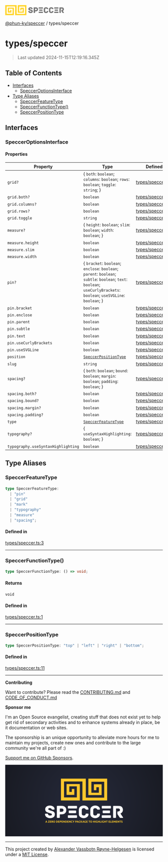 <div>
  <img alt="SPECCER logo" src="https://raw.githubusercontent.com/phun-ky/speccer/main/public/logo-speccer-horizontal-colored-package.svg?raw=true" style="max-height:32px;" />
</div>

[@phun-ky/speccer](../README.md) / types/speccer

# types/speccer

> Last updated 2024-11-15T12:19:16.345Z

## Table of Contents

- [Interfaces](#interfaces)
  - [SpeccerOptionsInterface](#specceroptionsinterface)
- [Type Aliases](#type-aliases)
  - [SpeccerFeatureType](#speccerfeaturetype)
  - [SpeccerFunctionType()](#speccerfunctiontype)
  - [SpeccerPositionType](#speccerpositiontype)

## Interfaces

### SpeccerOptionsInterface

#### Properties

| Property                           | Type                                                                                                                                                                  | Defined in                                                                                   |
| ---------------------------------- | --------------------------------------------------------------------------------------------------------------------------------------------------------------------- | -------------------------------------------------------------------------------------------- |
| `grid?`                            | \{ `both`: `boolean`; `columns`: `boolean`; `rows`: `boolean`; `toggle`: `string`; }                                                                                  | [types/speccer.ts:40](https://github.com/phun-ky/speccer/blob/main/src/types/speccer.ts#L40) |
| `grid.both?`                       | `boolean`                                                                                                                                                             | [types/speccer.ts:42](https://github.com/phun-ky/speccer/blob/main/src/types/speccer.ts#L42) |
| `grid.columns?`                    | `boolean`                                                                                                                                                             | [types/speccer.ts:44](https://github.com/phun-ky/speccer/blob/main/src/types/speccer.ts#L44) |
| `grid.rows?`                       | `boolean`                                                                                                                                                             | [types/speccer.ts:43](https://github.com/phun-ky/speccer/blob/main/src/types/speccer.ts#L43) |
| `grid.toggle`                      | `string`                                                                                                                                                              | [types/speccer.ts:41](https://github.com/phun-ky/speccer/blob/main/src/types/speccer.ts#L41) |
| `measure?`                         | \{ `height`: `boolean`; `slim`: `boolean`; `width`: `boolean`; }                                                                                                      | [types/speccer.ts:26](https://github.com/phun-ky/speccer/blob/main/src/types/speccer.ts#L26) |
| `measure.height`                   | `boolean`                                                                                                                                                             | [types/speccer.ts:28](https://github.com/phun-ky/speccer/blob/main/src/types/speccer.ts#L28) |
| `measure.slim`                     | `boolean`                                                                                                                                                             | [types/speccer.ts:27](https://github.com/phun-ky/speccer/blob/main/src/types/speccer.ts#L27) |
| `measure.width`                    | `boolean`                                                                                                                                                             | [types/speccer.ts:29](https://github.com/phun-ky/speccer/blob/main/src/types/speccer.ts#L29) |
| `pin?`                             | \{ `bracket`: `boolean`; `enclose`: `boolean`; `parent`: `boolean`; `subtle`: `boolean`; `text`: `boolean`; `useCurlyBrackets`: `boolean`; `useSVGLine`: `boolean`; } | [types/speccer.ts:17](https://github.com/phun-ky/speccer/blob/main/src/types/speccer.ts#L17) |
| `pin.bracket`                      | `boolean`                                                                                                                                                             | [types/speccer.ts:18](https://github.com/phun-ky/speccer/blob/main/src/types/speccer.ts#L18) |
| `pin.enclose`                      | `boolean`                                                                                                                                                             | [types/speccer.ts:19](https://github.com/phun-ky/speccer/blob/main/src/types/speccer.ts#L19) |
| `pin.parent`                       | `boolean`                                                                                                                                                             | [types/speccer.ts:21](https://github.com/phun-ky/speccer/blob/main/src/types/speccer.ts#L21) |
| `pin.subtle`                       | `boolean`                                                                                                                                                             | [types/speccer.ts:20](https://github.com/phun-ky/speccer/blob/main/src/types/speccer.ts#L20) |
| `pin.text`                         | `boolean`                                                                                                                                                             | [types/speccer.ts:22](https://github.com/phun-ky/speccer/blob/main/src/types/speccer.ts#L22) |
| `pin.useCurlyBrackets`             | `boolean`                                                                                                                                                             | [types/speccer.ts:24](https://github.com/phun-ky/speccer/blob/main/src/types/speccer.ts#L24) |
| `pin.useSVGLine`                   | `boolean`                                                                                                                                                             | [types/speccer.ts:23](https://github.com/phun-ky/speccer/blob/main/src/types/speccer.ts#L23) |
| `position`                         | [`SpeccerPositionType`](speccer.md#speccerpositiontype)                                                                                                               | [types/speccer.ts:15](https://github.com/phun-ky/speccer/blob/main/src/types/speccer.ts#L15) |
| `slug`                             | `string`                                                                                                                                                              | [types/speccer.ts:14](https://github.com/phun-ky/speccer/blob/main/src/types/speccer.ts#L14) |
| `spacing?`                         | \{ `both`: `boolean`; `bound`: `boolean`; `margin`: `boolean`; `padding`: `boolean`; }                                                                                | [types/speccer.ts:34](https://github.com/phun-ky/speccer/blob/main/src/types/speccer.ts#L34) |
| `spacing.both?`                    | `boolean`                                                                                                                                                             | [types/speccer.ts:37](https://github.com/phun-ky/speccer/blob/main/src/types/speccer.ts#L37) |
| `spacing.bound?`                   | `boolean`                                                                                                                                                             | [types/speccer.ts:38](https://github.com/phun-ky/speccer/blob/main/src/types/speccer.ts#L38) |
| `spacing.margin?`                  | `boolean`                                                                                                                                                             | [types/speccer.ts:35](https://github.com/phun-ky/speccer/blob/main/src/types/speccer.ts#L35) |
| `spacing.padding?`                 | `boolean`                                                                                                                                                             | [types/speccer.ts:36](https://github.com/phun-ky/speccer/blob/main/src/types/speccer.ts#L36) |
| `type`                             | [`SpeccerFeatureType`](speccer.md#speccerfeaturetype)                                                                                                                 | [types/speccer.ts:16](https://github.com/phun-ky/speccer/blob/main/src/types/speccer.ts#L16) |
| `typography?`                      | \{ `useSyntaxHighlighting`: `boolean`; }                                                                                                                              | [types/speccer.ts:31](https://github.com/phun-ky/speccer/blob/main/src/types/speccer.ts#L31) |
| `typography.useSyntaxHighlighting` | `boolean`                                                                                                                                                             | [types/speccer.ts:32](https://github.com/phun-ky/speccer/blob/main/src/types/speccer.ts#L32) |

## Type Aliases

### SpeccerFeatureType

```ts
type SpeccerFeatureType:
  | "pin"
  | "grid"
  | "mark"
  | "typography"
  | "measure"
  | "spacing";
```

#### Defined in

[types/speccer.ts:3](https://github.com/phun-ky/speccer/blob/main/src/types/speccer.ts#L3)

---

### SpeccerFunctionType()

```ts
type SpeccerFunctionType: () => void;
```

#### Returns

`void`

#### Defined in

[types/speccer.ts:1](https://github.com/phun-ky/speccer/blob/main/src/types/speccer.ts#L1)

---

### SpeccerPositionType

```ts
type SpeccerPositionType: "top" | "left" | "right" | "bottom";
```

#### Defined in

[types/speccer.ts:11](https://github.com/phun-ky/speccer/blob/main/src/types/speccer.ts#L11)

---

**Contributing**

Want to contribute? Please read the [CONTRIBUTING.md](https://github.com/phun-ky/speccer/blob/main/CONTRIBUTING.md) and [CODE_OF_CONDUCT.md](https://github.com/phun-ky/speccer/blob/main/CODE_OF_CONDUCT.md)

**Sponsor me**

I'm an Open Source evangelist, creating stuff that does not exist yet to help get rid of secondary activities and to enhance systems already in place, be it documentation or web sites.

The sponsorship is an unique opportunity to alleviate more hours for me to maintain my projects, create new ones and contribute to the large community we're all part of :)

[Support me on GitHub Sponsors](https://github.com/sponsors/phun-ky).

![Speccer banner, with logo and slogan: A zero dependency package to annotate or highlight elements](https://github.com/phun-ky/speccer/blob/main/public/speccer-banner.png?raw=true)

---

This project created by [Alexander Vassbotn Røyne-Helgesen](http://phun-ky.net) is licensed under a [MIT License](https://choosealicense.com/licenses/mit/).
